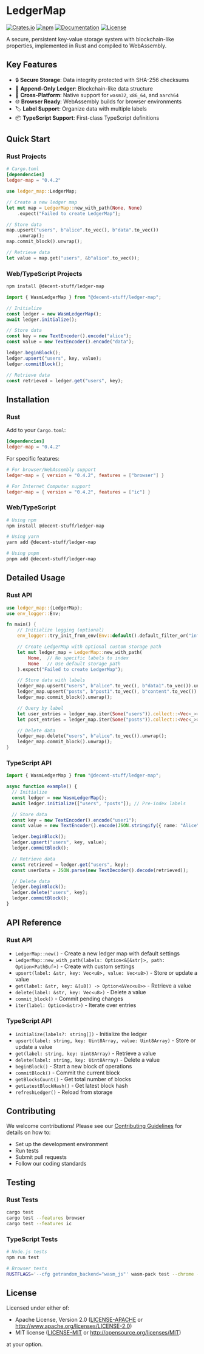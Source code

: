 # LedgerMap

[![Crates.io](https://img.shields.io/crates/v/ledger-map.svg)](https://crates.io/crates/ledger-map)
[![npm](https://img.shields.io/npm/v/@decent-stuff/ledger-map.svg)](https://www.npmjs.com/package/@decent-stuff/ledger-map)
[![Documentation](https://docs.rs/ledger-map/badge.svg)](https://docs.rs/ledger-map)
[![License](https://img.shields.io/badge/license-MIT%2FApache--2.0-blue.svg)](LICENSE-MIT)

A secure, persistent key-value storage system with blockchain-like properties, implemented in Rust and compiled to WebAssembly.

## Key Features

- 🔒 **Secure Storage**: Data integrity protected with SHA-256 checksums
- 📝 **Append-Only Ledger**: Blockchain-like data structure
- 🔄 **Cross-Platform**: Native support for `wasm32`, `x86_64`, and `aarch64`
- 🌐 **Browser Ready**: WebAssembly builds for browser environments
- 🏷️ **Label Support**: Organize data with multiple labels
- 📦 **TypeScript Support**: First-class TypeScript definitions

## Quick Start

### Rust Projects

```toml
# Cargo.toml
[dependencies]
ledger-map = "0.4.2"
```

```rust
use ledger_map::LedgerMap;

// Create a new ledger map
let mut map = LedgerMap::new_with_path(None, None)
    .expect("Failed to create LedgerMap");

// Store data
map.upsert("users", b"alice".to_vec(), b"data".to_vec())
    .unwrap();
map.commit_block().unwrap();

// Retrieve data
let value = map.get("users", &b"alice".to_vec());
```

### Web/TypeScript Projects

```bash
npm install @decent-stuff/ledger-map
```

```typescript
import { WasmLedgerMap } from "@decent-stuff/ledger-map";

// Initialize
const ledger = new WasmLedgerMap();
await ledger.initialize();

// Store data
const key = new TextEncoder().encode("alice");
const value = new TextEncoder().encode("data");

ledger.beginBlock();
ledger.upsert("users", key, value);
ledger.commitBlock();

// Retrieve data
const retrieved = ledger.get("users", key);
```

## Installation

### Rust

Add to your `Cargo.toml`:

```toml
[dependencies]
ledger-map = "0.4.2"
```

For specific features:

```toml
# For browser/WebAssembly support
ledger-map = { version = "0.4.2", features = ["browser"] }

# For Internet Computer support
ledger-map = { version = "0.4.2", features = ["ic"] }
```

### Web/TypeScript

```bash
# Using npm
npm install @decent-stuff/ledger-map

# Using yarn
yarn add @decent-stuff/ledger-map

# Using pnpm
pnpm add @decent-stuff/ledger-map
```

## Detailed Usage

### Rust API

```rust
use ledger_map::{LedgerMap};
use env_logger::Env;

fn main() {
    // Initialize logging (optional)
    env_logger::try_init_from_env(Env::default().default_filter_or("info")).unwrap();

    // Create LedgerMap with optional custom storage path
    let mut ledger_map = LedgerMap::new_with_path(
        None,  // No specific labels to index
        None   // Use default storage path
    ).expect("Failed to create LedgerMap");

    // Store data with labels
    ledger_map.upsert("users", b"alice".to_vec(), b"data1".to_vec()).unwrap();
    ledger_map.upsert("posts", b"post1".to_vec(), b"content".to_vec()).unwrap();
    ledger_map.commit_block().unwrap();

    // Query by label
    let user_entries = ledger_map.iter(Some("users")).collect::<Vec<_>>();
    let post_entries = ledger_map.iter(Some("posts")).collect::<Vec<_>>();

    // Delete data
    ledger_map.delete("users", b"alice".to_vec()).unwrap();
    ledger_map.commit_block().unwrap();
}
```

### TypeScript API

```typescript
import { WasmLedgerMap } from "@decent-stuff/ledger-map";

async function example() {
  // Initialize
  const ledger = new WasmLedgerMap();
  await ledger.initialize(["users", "posts"]); // Pre-index labels

  // Store data
  const key = new TextEncoder().encode("user1");
  const value = new TextEncoder().encode(JSON.stringify({ name: "Alice" }));

  ledger.beginBlock();
  ledger.upsert("users", key, value);
  ledger.commitBlock();

  // Retrieve data
  const retrieved = ledger.get("users", key);
  const userData = JSON.parse(new TextDecoder().decode(retrieved));

  // Delete data
  ledger.beginBlock();
  ledger.delete("users", key);
  ledger.commitBlock();
}
```

## API Reference

### Rust API

- `LedgerMap::new()` - Create a new ledger map with default settings
- `LedgerMap::new_with_path(labels: Option<&[&str]>, path: Option<PathBuf>)` - Create with custom settings
- `upsert(label: &str, key: Vec<u8>, value: Vec<u8>)` - Store or update a value
- `get(label: &str, key: &[u8]) -> Option<&Vec<u8>>` - Retrieve a value
- `delete(label: &str, key: Vec<u8>)` - Delete a value
- `commit_block()` - Commit pending changes
- `iter(label: Option<&str>)` - Iterate over entries

### TypeScript API

- `initialize(labels?: string[])` - Initialize the ledger
- `upsert(label: string, key: Uint8Array, value: Uint8Array)` - Store or update a value
- `get(label: string, key: Uint8Array)` - Retrieve a value
- `delete(label: string, key: Uint8Array)` - Delete a value
- `beginBlock()` - Start a new block of operations
- `commitBlock()` - Commit the current block
- `getBlocksCount()` - Get total number of blocks
- `getLatestBlockHash()` - Get latest block hash
- `refreshLedger()` - Reload from storage

## Contributing

We welcome contributions! Please see our [Contributing Guidelines](CONTRIBUTING.md) for details on how to:

- Set up the development environment
- Run tests
- Submit pull requests
- Follow our coding standards

## Testing

### Rust Tests

```bash
cargo test
cargo test --features browser
cargo test --features ic
```

### TypeScript Tests

```bash
# Node.js tests
npm run test

# Browser tests
RUSTFLAGS='--cfg getrandom_backend="wasm_js"' wasm-pack test --chrome --features browser
```

## License

Licensed under either of:

- Apache License, Version 2.0 ([LICENSE-APACHE](LICENSE-APACHE) or http://www.apache.org/licenses/LICENSE-2.0)
- MIT license ([LICENSE-MIT](LICENSE-MIT) or http://opensource.org/licenses/MIT)

at your option.

